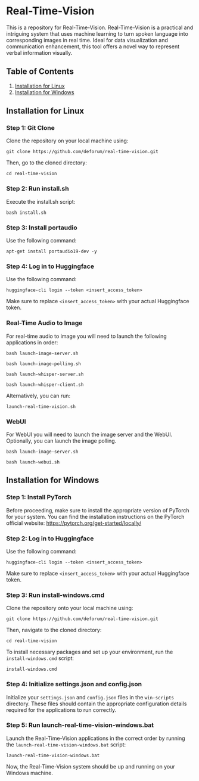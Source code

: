 # Real-Time-Vision

This is a repository for Real-Time-Vision.
Real-Time-Vision is a practical and intriguing system that uses machine learning to turn spoken language into corresponding images in real time. Ideal for data visualization and communication enhancement, this tool offers a novel way to represent verbal information visually.

## Table of Contents
1. [Installation for Linux](#installation-for-linux)
2. [Installation for Windows](#installation-for-windows)

## Installation for Linux

### Step 1: Git Clone
Clone the repository on your local machine using:

```
git clone https://github.com/deforum/real-time-vision.git
```

Then, go to the cloned directory:

```
cd real-time-vision
```

### Step 2: Run install.sh
Execute the install.sh script:

```
bash install.sh
```

### Step 3: Install portaudio
Use the following command:

```
apt-get install portaudio19-dev -y
```

### Step 4: Log in to Huggingface
Use the following command:

```
huggingface-cli login --token <insert_access_token>
```

Make sure to replace `<insert_access_token>` with your actual Huggingface token.

### Real-Time Audio to Image
For real-time audio to image you will need to launch the following applications in order:
```
bash launch-image-server.sh

bash launch-image-polling.sh

bash launch-whisper-server.sh

bash launch-whisper-client.sh
```
Alternatively, you can run:
```
launch-real-time-vision.sh
```
### WebUI
For WebUI you will need to launch the image server and the WebUI. Optionally, you can launch the image polling.

```
bash launch-image-server.sh

bash launch-webui.sh
```

## Installation for Windows

### Step 1: Install PyTorch
Before proceeding, make sure to install the appropriate version of PyTorch for your system. You can find the installation instructions on the PyTorch official website: https://pytorch.org/get-started/locally/

### Step 2: Log in to Huggingface
Use the following command:

```
huggingface-cli login --token <insert_access_token>
```

Make sure to replace `<insert_access_token>` with your actual Huggingface token.

### Step 3: Run install-windows.cmd
Clone the repository onto your local machine using:

```
git clone https://github.com/deforum/real-time-vision.git
```

Then, navigate to the cloned directory:

```
cd real-time-vision
```

To install necessary packages and set up your environment, run the `install-windows.cmd` script:

```
install-windows.cmd
```

### Step 4: Initialize settings.json and config.json
Initialize your `settings.json` and `config.json` files in the `win-scripts` directory. These files should contain the appropriate configuration details required for the applications to run correctly.

### Step 5: Run launch-real-time-vision-windows.bat
Launch the Real-Time-Vision applications in the correct order by running the `launch-real-time-vision-windows.bat` script:

```
launch-real-time-vision-windows.bat
```

Now, the Real-Time-Vision system should be up and running on your Windows machine.

